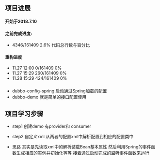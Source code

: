 
## 项目进展
#### 开始于2018.7.10
#### 之前完成进度:
- 4346/161409  2.6%  代码总行数与百分比
#### 重构进度
- 11.27 12:00  0/161409 0%
- 11.27 15:29  260/161409 0%
- 11.28 15:29  424/161409 0%
### 
- dubbo-config-spring 启动通过Spring加载的配置
- dubbo-demo 就是简单的接口配置使用


## 项目学习步骤
- step1 创建demo 有provider和 consumer
- step2 自定义xml 从两者的配置xml中解析配置到相应的配置类中


- 思路 其实是先读取xml中的解析装载Bean基本属性 然后利用Spring的事件函数生成相应的实例并初始化等等 接着通过启动完成的监听事件函数来运行